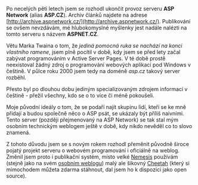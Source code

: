 <!-- dcterms:identifier = aspnetcz#1 -->
<!-- dcterms:title = ASP Network je mrtev, ať žije ASPNET.CZ -->
<!-- dcterms:abstract = Provoz serveru ASP Network byl ukončen. Jeho nástupcem je ASPNET.CZ. -->
<!-- np9:categoryId = 1 -->
<!-- x4w:category = Tipy, triky -->
<!-- np9:authorId = 1 -->
<!-- np9:authorEmail = michal.valasek@altairis.cz -->
<!-- dcterms:creator = Michal Altair Valášek -->
<!-- dcterms:created = 2005-01-01T21:45:08+01:00 -->
<!-- dcterms:dateAccepted = 2005-01-01T21:45:08+01:00 -->

Po necelých pěti letech jsem se rozhodl ukončit provoz serveru **ASP Network** (alias **ASP.CZ**). Archiv článků najdete na adrese [http://archive.aspnetwork.cz/](http://archive.aspnetwork.cz/). Publikování se ovšem nevzdávám, mé hlubokomyslné myšlenky jest nadále nalézti na tomto serveru s názvem **ASPNET.CZ**.

Větu Marka Twaina o tom, že *jediná pomocná ruka se nachází na konci vlastního ramene*, jsem plně pocítil v době, kdy jsem se před lety začal zabývat programováním v Active Server Pages. V té době prostě neexistoval žádný zdroj o programování webových aplikací pod Windows v češtině. V půlce roku 2000 jsem tedy na doméně *asp.cz* takový server rozběhl.

Přesto byl po dlouhou dobu jediným specializovaným zdrojem informací v češtině - přežil všechny, kdo se o to více či méně pokoušeli.

Moje původní ideály o tom, že se podaří najít skupinu lidí, kteří se ke mně přidají a budou společně něco o ASP psát, se ukázaly být příliš naivními. Tento server (později přejmenovaný na ASP Network) se tak stal mým osobním technickým weblogem ještě v době, kdy nikdo nevěděl co to slovo znamená.

Z tohoto důvodu jsem se s novým rokem rozhodl přeměnit původně široce pojatý projekt serveru o webovém programování i oficiálně na weblog. Změnil jsem proto i publikační systém, místo velké [Nemesis](http://www.nemesis.cz/) používám (stejně jako na svém [osobním weblogu](http://weblog.rider.cz/)) malý ale šikovný [Cheetah](http://software.altaircom.net/software/cheetah.aspx) (který si mimochodem můžeta zdarma stáhnout, dal jsem ho k dispozici jako open source).